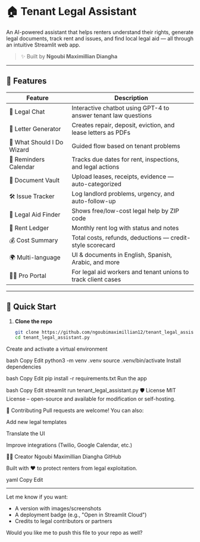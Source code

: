 # 🏠 Tenant Legal Assistant

An AI-powered assistant that helps renters understand their rights, generate legal documents, track rent and issues, and find local legal aid — all through an intuitive Streamlit web app.

> ✨ Built by **Ngoubi Maximillian Diangha**

---

## 🎯 Features

| Feature                      | Description                                                                 |
|-----------------------------|-----------------------------------------------------------------------------|
| 💬 Legal Chat               | Interactive chatbot using GPT-4 to answer tenant law questions              |
| 📄 Letter Generator         | Creates repair, deposit, eviction, and lease letters as PDFs                |
| 🧭 What Should I Do Wizard  | Guided flow based on tenant problems                                        |
| 📅 Reminders Calendar       | Tracks due dates for rent, inspections, and legal actions                  |
| 📂 Document Vault           | Upload leases, receipts, evidence — auto-categorized                       |
| 🛠️ Issue Tracker           | Log landlord problems, urgency, and auto-follow-up                         |
| 📍 Legal Aid Finder         | Shows free/low-cost legal help by ZIP code                                 |
| 🧾 Rent Ledger              | Monthly rent log with status and notes                                     |
| 💰 Cost Summary             | Total costs, refunds, deductions — credit-style scorecard                  |
| 🌍 Multi-language           | UI & documents in English, Spanish, Arabic, and more                       |
| 🧑‍💼 Pro Portal             | For legal aid workers and tenant unions to track client cases               |

---

## 🚀 Quick Start

1. **Clone the repo**
   ```bash
   git clone https://github.com/ngoubimaximillian12/tenant_legal_assistant.py.git
   cd tenant_legal_assistant.py
Create and activate a virtual environment

bash
Copy
Edit
python3 -m venv .venv
source .venv/bin/activate
Install dependencies

bash
Copy
Edit
pip install -r requirements.txt
Run the app

bash
Copy
Edit
streamlit run tenant_legal_assistant.py
🛡️ License
MIT License – open-source and available for modification or self-hosting.

🤝 Contributing
Pull requests are welcome! You can also:

Add new legal templates

Translate the UI

Improve integrations (Twilio, Google Calendar, etc.)

👨‍💻 Creator
Ngoubi Maximillian Diangha
GitHub

Built with ❤️ to protect renters from legal exploitation.

yaml
Copy
Edit

---

Let me know if you want:
- A version with images/screenshots
- A deployment badge (e.g., "Open in Streamlit Cloud")
- Credits to legal contributors or partners

Would you like me to push this file to your repo as well?
